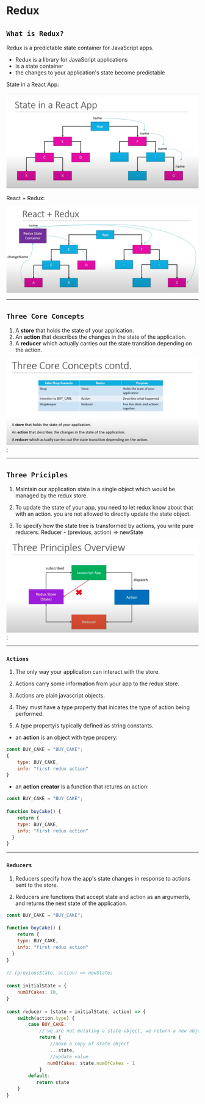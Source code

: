 # Redux

## `What is Redux?`

Redux is a predictable state container for JavaScript apps.

- Redux is a library for JavaScript applications
- is a state container
- the changes to your application's state become predictable

State in a React App:

![states](Screen%20Shot%202022-07-27%20at%207.17.00%20PM.png)

React + Redux:

![states in redux](Screen%20Shot%202022-07-27%20at%207.20.55%20PM.png)

---

## `Three Core Concepts`

1. A **store** that holds the state of your application.
2. An **action** that describes the changes in the state of the application.
3. A **reducer** which actually carries out the state transition depending on the action.

![Three Core Concepts](Screen%20Shot%202022-07-27%20at%207.58.44%20PM.png);

---

## `Three Priciples`

1. Maintain our application state in a single object which would be managed by the redux store.

2. To update the state of your app, you need to let redux know about that with an action. you are not allowed to directly update the state object.

3. To specify how the state tree is transformed by actions, you write pure reducers.
   Reducer - (previous, action) => newState

![three priciples](Screen%20Shot%202022-07-28%20at%203.37.20%20PM.png);

---

### `Actions`

1. The only way your application can interact with the store.

2. Actions carry some information from your app to the redux store.

3. Actions are plain javascript objects.

4. They must have a type property that inicates the type of action being performed.

5. A type propertyis typically defined as string constants.

- an **action** is an object with type propery:

```Javascript
const BUY_CAKE = "BUY_CAKE";
{
    type: BUY_CAKE,
    info: "first redux action"
}
```

- an **action creator** is a function that returns an action:

```Javascript
const BUY_CAKE = "BUY_CAKE";

function buyCake() {
    return {
    type: BUY_CAKE,
    info: "first redux action"
  }
}
```

---

### `Reducers`

1. Reducers specify how the app's state changes in response to actions sent to the store.

2. Reducers are functions that accept state and action as an arguments, and returns the next state of the application.

```Javascript
const BUY_CAKE = "BUY_CAKE";

function buyCake() {
    return {
    type: BUY_CAKE,
    info: "first redux action"
  }
}

// (previousState, action) => newState;

const initialState = {
    numOfCakes: 10,
}

const reducer = (state = initialState, action) => {
    switch(action.type) {
        case BUY_CAKE:
            // we are not mutating a state object, we return a new object
            return {
                //make a copy of state object
                ...state,
                //update value
               numOfCakes: state.numOfCakes - 1
            }
        default:
           return state
    }
}

```
